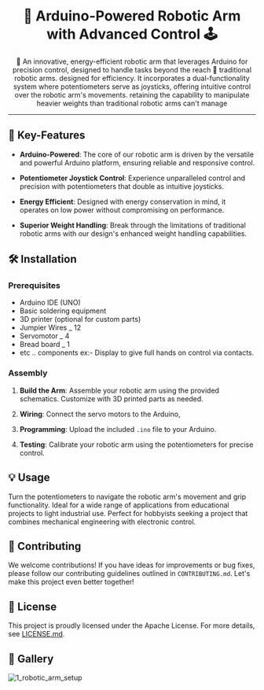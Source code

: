 <h1 align="center">🤖 Arduino-Powered Robotic Arm with Advanced Control 🕹️</h1>

<p align="center">
 🌟 An innovative, energy-efficient robotic arm that leverages Arduino for precision control, designed to handle tasks beyond the reach 🌟 traditional robotic arms.
 designed for efficiency. It incorporates a dual-functionality system where potentiometers serve as joysticks, offering intuitive control over the robotic arm's movements. retaining the capability to manipulate heavier weights than traditional robotic arms can't manage
</p>


---

## 🚀 Key-Features

- **Arduino-Powered**: The core of our robotic arm is driven by the versatile and powerful Arduino platform, ensuring reliable and responsive control.

- **Potentiometer Joystick Control**: Experience unparalleled control and precision with potentiometers that double as intuitive joysticks.

- **Energy Efficient**: Designed with energy conservation in mind, it operates on low power without compromising on performance.

- **Superior Weight Handling**: Break through the limitations of traditional robotic arms with our design's enhanced weight handling capabilities.

## 🛠️ Installation

### Prerequisites

- Arduino IDE (UNO)
- Basic soldering equipment
- 3D printer (optional for custom parts)
- Jumpier Wires _ 12
- Servomotor _ 4
- Bread board _ 1
- etc .. components ex:- Display to give full hands on control via contacts.

### Assembly

1. **Build the Arm**: Assemble your robotic arm using the provided schematics. Customize with 3D printed parts as needed.

2. **Wiring**: Connect the servo motors to the Arduino,

3. **Programming**: Upload the included `.ino` file to your Arduino.

4. **Testing**: Calibrate your robotic arm using the potentiometers for precise control.

## 💡 Usage

Turn the potentiometers to navigate the robotic arm's movement and grip functionality. Ideal for a wide range of applications from educational projects to light industrial use. Perfect for hobbyists seeking a project that combines mechanical engineering with electronic control.

## 🤝 Contributing

We welcome contributions! If you have ideas for improvements or bug fixes, please follow our contributing guidelines outlined in `CONTRIBUTING.md`. Let's make this project even better together!

## 📄 License

This project is proudly licensed under the Apache License. For more details, see [LICENSE.md](LICENSE.md).

## 📸 Gallery
![1_robotic_arm_setup](https://github.com/gnanesh-16/Automated_gigglethon/assets/98212179/4c2fd188-e96a-4b49-b3f6-ca11ed4f598f)


